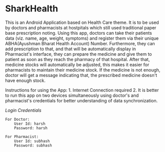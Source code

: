 # SharkHealth
This is an Android Application based on Health Care theme. It is to be used by doctors and pharmacists at hostpitals which still used traditional paper base prescription noting. Using this app, doctors can take their patients data (viz. name, age, weight, symptoms) and register them via their unique ABHA(Ayushman Bharat Health Account) Number. Furthermore, they can add prescription to that, and that will be automatically display in Pharmacist's interface, they can prepare the medicine and give them to patient as soon as they reach the pharmacy of that hospital. After that, medicine stocks will automatically be adjusted, this makes it easier for pharmacists to maintain their medicine stock. If the medicine is not enough, doctor will get a message indicating that, the prescribed medicine doesn't have enough stock.

Instructions for using the App:
	1. Internet Connection required
	2. It is better to run this app on two devices simultaneously using doctor's and pharmacist's credentials for better understanding 	of data synchronization.

*Login Credentials*

	For Doctor:
		User Id: harsh
		Password: harsh
  
  	For Pharmacist:
		User Id: subhash
		Password: subhash
